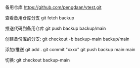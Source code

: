 备用仓库
https://github.com/pengdaan/ytest.git

查看备用仓库分支
git fetch backup

推送代码到备用仓库
git push backup backup/main

创建备份库的分支:
git checkout -b backup-main backup/main

添加/推送
git add .
git commit "xxxx"
git push backup main:main

切换:
git checkout backup-main
